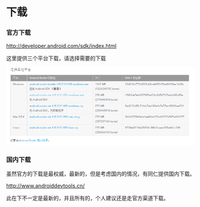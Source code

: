 # 下载

### 官方下载

http://developer.android.com/sdk/index.html 

这里提供三个平台下载，请选择需要的下载

![选择平台](选择平台.png)


### 国内下载

虽然官方的下载是最权威，最新的，但是考虑国内的情况，有同仁提供国内下载。

http://www.androiddevtools.cn/

此在下不一定是最新的，并且所有的，个人建议还是走官方渠道下载。

